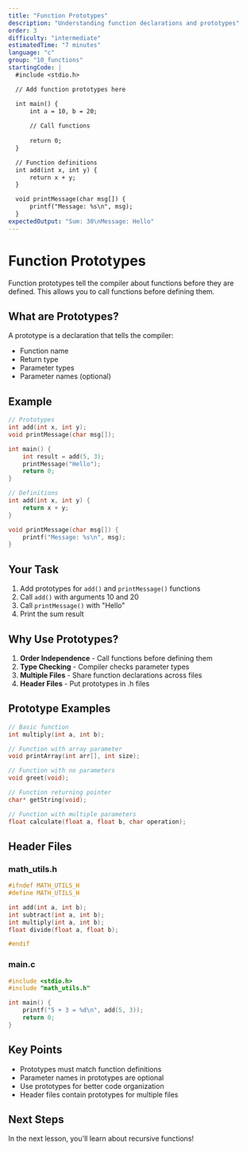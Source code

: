```yaml
---
title: "Function Prototypes"
description: "Understanding function declarations and prototypes"
order: 3
difficulty: "intermediate"
estimatedTime: "7 minutes"
language: "c"
group: "10_functions"
startingCode: |
  #include <stdio.h>

  // Add function prototypes here

  int main() {
      int a = 10, b = 20;
      
      // Call functions
      
      return 0;
  }

  // Function definitions
  int add(int x, int y) {
      return x + y;
  }

  void printMessage(char msg[]) {
      printf("Message: %s\n", msg);
  }
expectedOutput: "Sum: 30\nMessage: Hello"
---
```


# Function Prototypes

Function prototypes tell the compiler about functions before they are defined. This allows you to call functions before defining them.

## What are Prototypes?

A prototype is a declaration that tells the compiler:

- Function name
- Return type
- Parameter types
- Parameter names (optional)

## Example

```c
// Prototypes
int add(int x, int y);
void printMessage(char msg[]);

int main() {
    int result = add(5, 3);
    printMessage("Hello");
    return 0;
}

// Definitions
int add(int x, int y) {
    return x + y;
}

void printMessage(char msg[]) {
    printf("Message: %s\n", msg);
}
```

## Your Task

1. Add prototypes for `add()` and `printMessage()` functions
2. Call `add()` with arguments 10 and 20
3. Call `printMessage()` with "Hello"
4. Print the sum result

## Why Use Prototypes?

1. **Order Independence** - Call functions before defining them
2. **Type Checking** - Compiler checks parameter types
3. **Multiple Files** - Share function declarations across files
4. **Header Files** - Put prototypes in .h files

## Prototype Examples

```c
// Basic function
int multiply(int a, int b);

// Function with array parameter
void printArray(int arr[], int size);

// Function with no parameters
void greet(void);

// Function returning pointer
char* getString(void);

// Function with multiple parameters
float calculate(float a, float b, char operation);
```

## Header Files

### math_utils.h

```c
#ifndef MATH_UTILS_H
#define MATH_UTILS_H

int add(int a, int b);
int subtract(int a, int b);
int multiply(int a, int b);
float divide(float a, float b);

#endif
```

### main.c

```c
#include <stdio.h>
#include "math_utils.h"

int main() {
    printf("5 + 3 = %d\n", add(5, 3));
    return 0;
}
```

## Key Points

- Prototypes must match function definitions
- Parameter names in prototypes are optional
- Use prototypes for better code organization
- Header files contain prototypes for multiple files

## Next Steps

In the next lesson, you'll learn about recursive functions!

